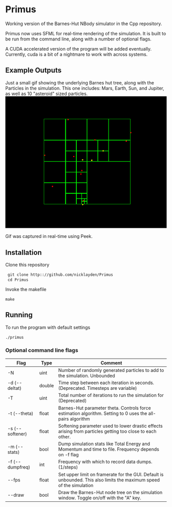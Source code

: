 # Primus

Working version of the Barnes-Hut NBody simulator in the Cpp repository. 

Primus now uses SFML for real-time rendering of the simulation. It is built to be run from the command line, along with a number of optional flags.

A CUDA accelerated version of the program will be added eventually. Currently, cuda is a bit of a nightmare to work with across systems.

## Example Outputs
Just a small gif showing the underlying Barnes hut tree, along with the Particles in the simulation. This one includes:
Mars, Earth, Sun, and Jupiter, as well as 10 "asteroid" sized particles.
![alt text](https://github.com/nicklayden/Primus/blob/master/Peek%202017-05-15%2023-55.gif "Nbody Simulation")

Gif was captured in real-time using Peek.

## Installation
Clone this repository
```
 git clone http:://github.com/nicklayden/Primus
 cd Primus
```
Invoke the makefile
```
make
```
## Running
To run the program with default settings
```
./primus
```

### Optional command line flags
| Flag            | Type   | Comment                                                                                                    |
|-----------------|--------|------------------------------------------------------------------------------------------------------------|
| -N              | uint   | Number of randomly generated particles to add to the simulation. Unbounded                                 |
| -d (--deltat)   | double | Time step between each iteration in seconds. (Deprecated. Timesteps are variable)                          |
| -T              | uint   | Total number of iterations to run the simulation for (Deprecated)                                          |
| -t (--theta)    | float  | Barnes-Hut parameter theta. Controls force estimation algorithm. Setting to 0 uses the all-pairs algorithm |
| -s (--softener) | float  | Softening parameter used to lower drastic effects arising from particles getting too close to each other.  |
| -m (--stats)    | bool   | Dump simulation stats like Total Energy and Momentum and time to file. Frequency depends on -f flag        |
| -f (--dumpfreq) | int    | Frequency with which to record data dumps. (1/steps)                                                       |
| --fps           | float  | Set upper limit on framerate for the GUI. Default is unbounded. This also limits the maximum speed of the simulation                                             |
| --draw          | bool   | Draw the Barnes-Hut node tree on the simulation window. Toggle on/off with the "A" key.                    |
